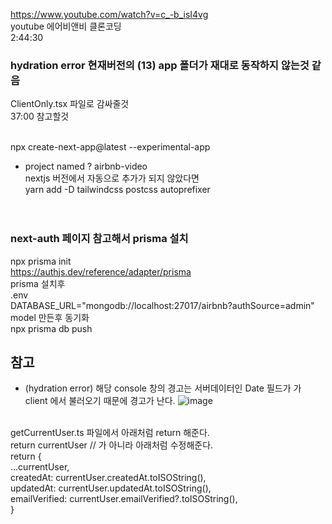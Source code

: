 https://www.youtube.com/watch?v=c_-b_isI4vg <br />
youtube 에어비앤비 클론코딩 <br />
2:44:30 
<br />

### hydration error 현재버전의 (13) app 폴더가 재대로 동작하지 않는것 같음 <br />
ClientOnly.tsx 파일로 감싸줄것<br />
37:00 참고할것
<br />
<br />


npx create-next-app@latest --experimental-app <br />
- project named ? airbnb-video <br />
nextjs 버전에서 자동으로 추가가 되지 않았다면 <br />
yarn add -D tailwindcss postcss autoprefixer <br />
<br /><br />

### next-auth 페이지 참고해서 prisma  설치
npx prisma init<br />
https://authjs.dev/reference/adapter/prisma
<br />
prisma 설치후 <br />
.env<br />
DATABASE_URL="mongodb://localhost:27017/airbnb?authSource=admin"<br />
model 만든후 동기화 <br />
npx prisma db push <br />


## 참고
- (hydration error) 해당 console 창의 경고는 서버데이터인 Date 필드가 가 client 에서 불러오기 때문에 경고가 난다. 
![image](https://user-images.githubusercontent.com/6093105/233089039-46c92b0e-1fee-4587-94ca-7b5464562011.png)
<br />
getCurrentUser.ts 파일에서 아래처럼 return 해준다.
<br />
    return currentUser // 가 아니라 아래처럼 수정해준다.
    <br />
    return { <br />
      ...currentUser, <br />
      createdAt: currentUser.createdAt.toISOString(), <br />
      updatedAt: currentUser.updatedAt.toISOString(), <br />
      emailVerified: currentUser.emailVerified?.toISOString(), <br />
    }
